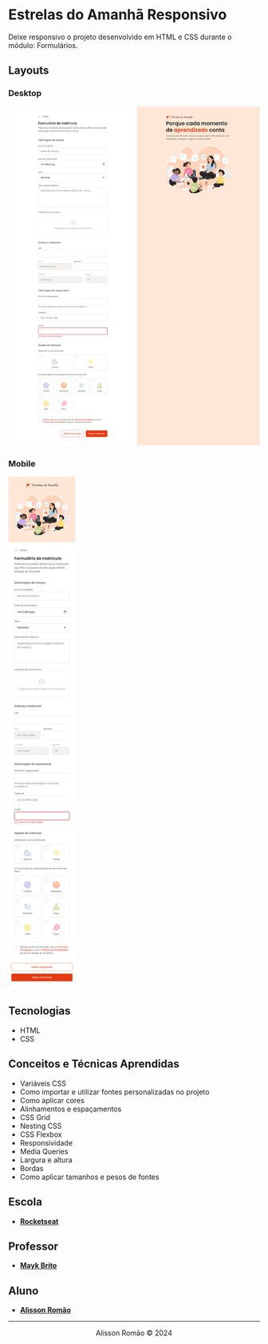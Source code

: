 # Estrelas do Amanhã Responsivo
Deixe responsivo o projeto desenvolvido em HTML e CSS durante o módulo: Formulários.

## Layouts
### Desktop
![estrelas-do-amanha-desktop-image](./screenshots/estrelas-do-amanha-desktop.png)
### Mobile
![estrelas-do-amanha-mobile-image](./screenshots/estrelas-do-amanha-mobile.png)

## Tecnologias
- HTML
- CSS

## Conceitos e Técnicas Aprendidas
- Variáveis CSS
- Como importar e utilizar fontes personalizadas no projeto
- Como aplicar cores 
- Alinhamentos e espaçamentos
- CSS Grid
- Nesting CSS
- CSS Flexbox
- Responsividade
- Media Queries
- Largura e altura
- Bordas
- Como aplicar tamanhos e pesos de fontes 

 ## Escola
 - [**Rocketseat**](https://github.com/rocketseat)

## Professor
- [**Mayk Brito**](https://github.com/maykbrito)

## Aluno
- [**Alisson Romão**](https://github.com/alissonromaosantos)

---

<center>
  Alisson Romão &copy; 2024
</center>
